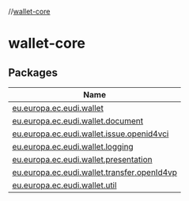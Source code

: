 //[wallet-core](index.md)

# wallet-core

## Packages

| Name |
|---|
| [eu.europa.ec.eudi.wallet](wallet-core/eu.europa.ec.eudi.wallet/index.md) |
| [eu.europa.ec.eudi.wallet.document](wallet-core/eu.europa.ec.eudi.wallet.document/index.md) |
| [eu.europa.ec.eudi.wallet.issue.openid4vci](wallet-core/eu.europa.ec.eudi.wallet.issue.openid4vci/index.md) |
| [eu.europa.ec.eudi.wallet.logging](wallet-core/eu.europa.ec.eudi.wallet.logging/index.md) |
| [eu.europa.ec.eudi.wallet.presentation](wallet-core/eu.europa.ec.eudi.wallet.presentation/index.md) |
| [eu.europa.ec.eudi.wallet.transfer.openId4vp](wallet-core/eu.europa.ec.eudi.wallet.transfer.openId4vp/index.md) |
| [eu.europa.ec.eudi.wallet.util](wallet-core/eu.europa.ec.eudi.wallet.util/index.md) |
